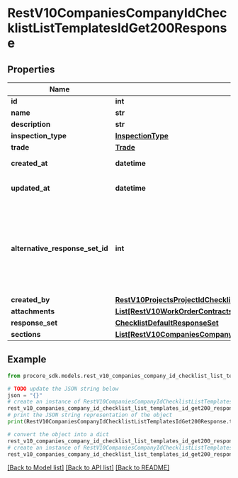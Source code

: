 # RestV10CompaniesCompanyIdChecklistListTemplatesIdGet200Response


## Properties

Name | Type | Description | Notes
------------ | ------------- | ------------- | -------------
**id** | **int** | ID | [optional] 
**name** | **str** | Name | [optional] 
**description** | **str** | Description | [optional] 
**inspection_type** | [**InspectionType**](InspectionType.md) |  | [optional] 
**trade** | [**Trade**](Trade.md) |  | [optional] 
**created_at** | **datetime** | Timestamp of creation | [optional] 
**updated_at** | **datetime** | Timestamp of last update | [optional] 
**alternative_response_set_id** | **int** | The ID of the associated Alternative Response Set (if null, the default response set is being used) | [optional] 
**created_by** | [**RestV10ProjectsProjectIdChecklistListTemplatesPost201ResponseAllOfCreatedBy**](RestV10ProjectsProjectIdChecklistListTemplatesPost201ResponseAllOfCreatedBy.md) |  | [optional] 
**attachments** | [**List[RestV10WorkOrderContractsPost201ResponseAttachmentsInner]**](RestV10WorkOrderContractsPost201ResponseAttachmentsInner.md) | Attachments | [optional] 
**response_set** | [**ChecklistDefaultResponseSet**](ChecklistDefaultResponseSet.md) |  | [optional] 
**sections** | [**List[RestV10CompaniesCompanyIdChecklistListTemplatesPost201ResponseAllOfSectionsInner]**](RestV10CompaniesCompanyIdChecklistListTemplatesPost201ResponseAllOfSectionsInner.md) | Sections | [optional] 

## Example

```python
from procore_sdk.models.rest_v10_companies_company_id_checklist_list_templates_id_get200_response import RestV10CompaniesCompanyIdChecklistListTemplatesIdGet200Response

# TODO update the JSON string below
json = "{}"
# create an instance of RestV10CompaniesCompanyIdChecklistListTemplatesIdGet200Response from a JSON string
rest_v10_companies_company_id_checklist_list_templates_id_get200_response_instance = RestV10CompaniesCompanyIdChecklistListTemplatesIdGet200Response.from_json(json)
# print the JSON string representation of the object
print(RestV10CompaniesCompanyIdChecklistListTemplatesIdGet200Response.to_json())

# convert the object into a dict
rest_v10_companies_company_id_checklist_list_templates_id_get200_response_dict = rest_v10_companies_company_id_checklist_list_templates_id_get200_response_instance.to_dict()
# create an instance of RestV10CompaniesCompanyIdChecklistListTemplatesIdGet200Response from a dict
rest_v10_companies_company_id_checklist_list_templates_id_get200_response_from_dict = RestV10CompaniesCompanyIdChecklistListTemplatesIdGet200Response.from_dict(rest_v10_companies_company_id_checklist_list_templates_id_get200_response_dict)
```
[[Back to Model list]](../README.md#documentation-for-models) [[Back to API list]](../README.md#documentation-for-api-endpoints) [[Back to README]](../README.md)


